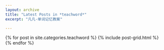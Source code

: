 ```yaml
---
layout: archive
title: "Latest Posts in *teachword*"
excerpt: "凡凡-单词记忆教案"

---
```


<div class="tiles">
{% for post in site.categories.teachword %}
	{% include post-grid.html %}
{% endfor %}
</div><!-- /.tiles -->

